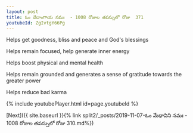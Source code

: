 ```yaml
---
layout: post
title: ఓం వేదాంగాయ నమః  - 1008 రోజుల తపస్సులో రోజు  371
youtubeId: ZgIvtgY66Pg
---
```

 
 
Helps get goodness, bliss and peace and God's blessings
 
Helps remain focused, help generate inner energy 
 
Helps boost physical and mental health 
 
Helps remain grounded and generates a sense of gratitude towards the greater power 
 
Helps reduce bad karma
 
 
 
 


{% include youtubePlayer.html id=page.youtubeId %}
 
[Next]({{ site.baseurl }}{% link  split2/_posts/2019-11-07-ఓం మేధావిని నమః  - 1008 రోజుల తపస్సులో రోజు  310.md%})
 
